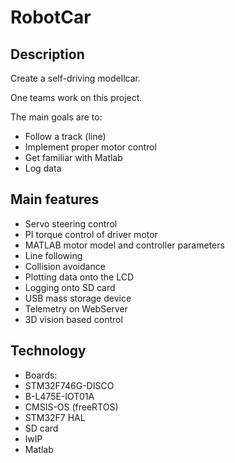 # RobotCar

## Description

Create a self-driving modellcar.

One teams work on this project.

The main goals are to:
- Follow a track (line)
- Implement proper motor control
- Get familiar with Matlab
- Log data

## Main features


- Servo steering control
- PI torque control of driver motor
- MATLAB motor model and controller parameters
- Line following
- Collision avoidance
- Plotting data onto the LCD
- Logging onto SD card
- USB mass storage device
- Telemetry on WebServer
- 3D vision based control

## Technology

- Boards:
 - STM32F746G-DISCO
 - B-L475E-IOT01A
- CMSIS-OS (freeRTOS)
- STM32F7 HAL
- SD card
- lwIP
- Matlab
